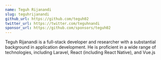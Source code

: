 ```yaml
---
name: Teguh Rijanandi
slug: teguhrijanandi
github_url: https://github.com/teguh02
twitter_url: https://twitter.com/teguhnandi
sponsor_url: https://github.com/sponsors/teguh02
---
```


Teguh Rijanandi is a full-stack developer and researcher with a substantial background in application development. He is proficient in a wide range of technologies, including Laravel, React (including React Native), and Vue.js
